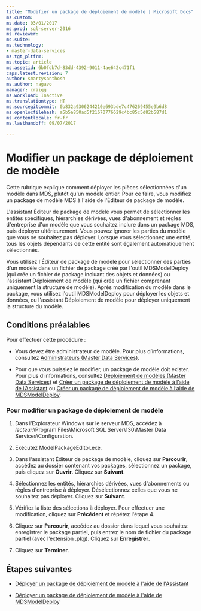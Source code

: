 ```yaml
---
title: "Modifier un package de déploiement de modèle | Microsoft Docs"
ms.custom: 
ms.date: 03/01/2017
ms.prod: sql-server-2016
ms.reviewer: 
ms.suite: 
ms.technology:
- master-data-services
ms.tgt_pltfrm: 
ms.topic: article
ms.assetid: 6b0fdb7d-83dd-4392-9011-4ae642c471f1
caps.latest.revision: 7
author: smartysanthosh
ms.author: nagavo
manager: craigg
ms.workload: Inactive
ms.translationtype: HT
ms.sourcegitcommit: 0b832a9306244210e693bde7c476269455e9b6d8
ms.openlocfilehash: a5b5a850ad5f21670776629c4bc85c5d82b587d1
ms.contentlocale: fr-fr
ms.lasthandoff: 09/07/2017

---
```

# <a name="edit-a-model-deployment-package"></a>Modifier un package de déploiement de modèle
  Cette rubrique explique comment déployer les pièces sélectionnées d'un modèle dans MDS, plutôt qu'un modèle entier. Pour ce faire, vous modifiez un package de modèle MDS à l'aide de l'Éditeur de package de modèle.  
  
 L'assistant Éditeur de package de modèle vous permet de sélectionner les entités spécifiques, hiérarchies dérivées, vues d'abonnement et règles d'entreprise d'un modèle que vous souhaitez inclure dans un package MDS, puis déployer ultérieurement. Vous pouvez ignorer les parties du modèle que vous ne souhaitez pas déployer. Lorsque vous sélectionnez une entité, tous les objets dépendants de cette entité sont également automatiquement sélectionnés.  
  
 Vous utilisez l'Éditeur de package de modèle pour sélectionner des parties d'un modèle dans un fichier de package créé par l'outil MDSModelDeploy (qui crée un fichier de package incluant des objets et données) ou l'assistant Déploiement de modèle (qui crée un fichier comprenant uniquement la structure de modèle). Après modification du modèle dans le package, vous utilisez l'outil MDSModelDeploy pour déployer les objets et données, ou l'assistant Déploiement de modèle pour déployer uniquement la structure du modèle.  
  
## <a name="prerequisites"></a>Conditions préalables  
 Pour effectuer cette procédure :  
  
-   Vous devez être administrateur de modèle. Pour plus d’informations, consultez [Administrateurs &#40;Master Data Services&#41;](../master-data-services/administrators-master-data-services.md).  
  
-   Pour que vous puissiez le modifier, un package de modèle doit exister. Pour plus d’informations, consultez [Déploiement de modèles &#40;Master Data Services&#41;](../master-data-services/deploying-models-master-data-services.md) et [Créer un package de déploiement de modèle à l’aide de l’Assistant](../master-data-services/create-a-model-deployment-package-by-using-the-wizard.md) ou [Créer un package de déploiement de modèle à l’aide de MDSModelDeploy](../master-data-services/create-a-model-deployment-package-by-using-mdsmodeldeploy.md).  
  
### <a name="to-edit-a-model-deployment-package"></a>Pour modifier un package de déploiement de modèle  
  
1.  Dans l’Explorateur Windows sur le serveur MDS, accédez à *lecteur*:\Program Files\Microsoft SQL Server\130\Master Data Services\Configuration.  
  
2.  Exécutez ModelPackageEditor.exe.  
  
3.  Dans l'assistant Éditeur de package de modèle, cliquez sur **Parcourir**, accédez au dossier contenant vos packages, sélectionnez un package, puis cliquez sur **Ouvrir**. Cliquez sur **Suivant**.  
  
4.  Sélectionnez les entités, hiérarchies dérivées, vues d'abonnements ou règles d'entreprise à déployer. Désélectionnez celles que vous ne souhaitez pas déployer. Cliquez sur **Suivant**.  
  
5.  Vérifiez la liste des sélections à déployer. Pour effectuer une modification, cliquez sur **Précédent** et répétez l'étape 4.  
  
6.  Cliquez sur **Parcourir**, accédez au dossier dans lequel vous souhaitez enregistrer le package partiel, puis entrez le nom de fichier du package partiel (avec l’extension .pkg). Cliquez sur **Enregistrer**.  
  
7.  Cliquez sur **Terminer**.  
  
## <a name="next-steps"></a>Étapes suivantes  
  
-   [Déployer un package de déploiement de modèle à l'aide de l'Assistant](../master-data-services/deploy-a-model-deployment-package-by-using-the-wizard.md)  
  
-   [Déployer un package de déploiement de modèle à l'aide de MDSModelDeploy](../master-data-services/deploy-a-model-deployment-package-by-using-mdsmodeldeploy.md)  
  
  

